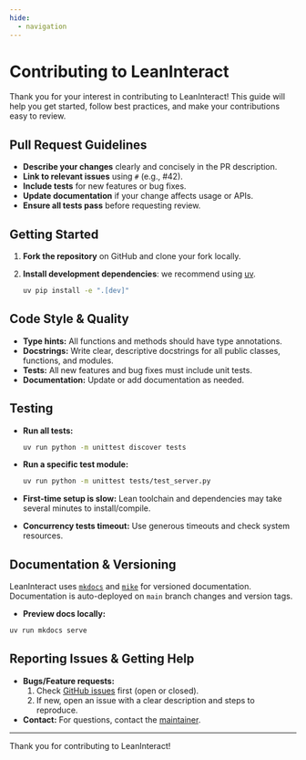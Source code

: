 ```yaml
---
hide:
  - navigation
---
```


# Contributing to LeanInteract

Thank you for your interest in contributing to LeanInteract! This guide will help you get started, follow best practices, and make your contributions easy to review.

## Pull Request Guidelines

- **Describe your changes** clearly and concisely in the PR description.
- **Link to relevant issues** using `#` (e.g., #42).
- **Include tests** for new features or bug fixes.
- **Update documentation** if your change affects usage or APIs.
- **Ensure all tests pass** before requesting review.

## Getting Started

1. **Fork the repository** on GitHub and clone your fork locally.

2. **Install development dependencies**: we recommend using [uv](https://docs.astral.sh/uv/).

   ```bash
   uv pip install -e ".[dev]"
   ```

## Code Style & Quality

- **Type hints:** All functions and methods should have type annotations.
- **Docstrings:** Write clear, descriptive docstrings for all public classes, functions, and modules.
- **Tests:** All new features and bug fixes must include unit tests.
- **Documentation:** Update or add documentation as needed.

## Testing

- **Run all tests:**

   ```bash
   uv run python -m unittest discover tests
   ```

- **Run a specific test module:**

   ```bash
   uv run python -m unittest tests/test_server.py
   ```

- **First-time setup is slow:** Lean toolchain and dependencies may take several minutes to install/compile.
- **Concurrency tests timeout:** Use generous timeouts and check system resources.

## Documentation & Versioning

LeanInteract uses [`mkdocs`](https://www.mkdocs.org/) and [`mike`](https://github.com/jimporter/mike) for versioned documentation. Documentation is auto-deployed on `main` branch changes and version tags.

- **Preview docs locally:**

```bash
uv run mkdocs serve
```

## Reporting Issues & Getting Help

- **Bugs/Feature requests:**
  1. Check [GitHub issues](https://github.com/augustepoiroux/LeanInteract/issues) first (open or closed).
  2. If new, open an issue with a clear description and steps to reproduce.
- **Contact:** For questions, contact the [maintainer](mailto:auguste.poiroux@epfl.ch).

---

Thank you for contributing to LeanInteract!
